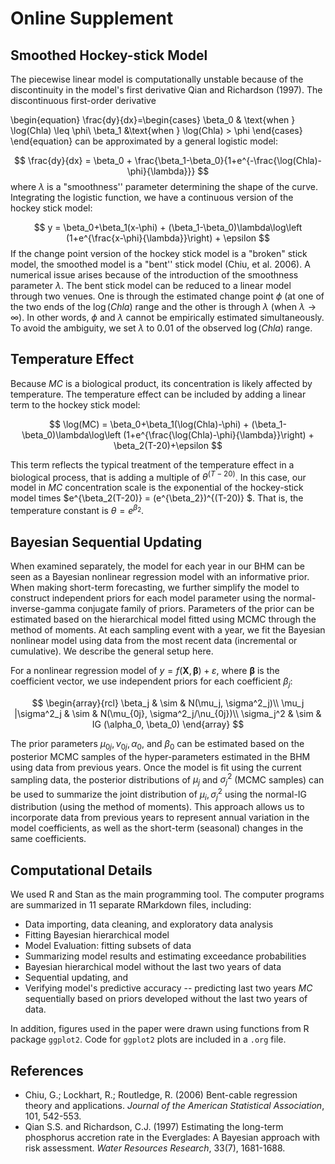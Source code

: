 # Online Supplement

## Smoothed Hockey-stick Model

The piecewise linear model is computationally unstable because of the discontinuity in the model's first derivative Qian and Richardson (1997). The discontinuous first-order derivative

\begin{equation}
\frac{dy}{dx}=\begin{cases} \beta_0 & \text{when } \log(Chla) \leq
  \phi\\ \beta_1 &\text{when } \log(Chla) > \phi \end{cases}
\end{equation}
can be approximated by a general logistic model:

$$
\frac{dy}{dx} = \beta_0 +
\frac{\beta_1-\beta_0}{1+e^{-\frac{\log(Chla)-\phi}{\lambda}}}
$$
where $\lambda$ is a "smoothness'' parameter determining the shape of the curve. Integrating the logistic function, we have a continuous version of the hockey stick model:

$$
y = \beta_0+\beta_1(x-\phi) + (\beta_1-\beta_0)\lambda\log\left
  (1+e^{\frac{x-\phi}{\lambda}}\right) + \epsilon
$$
If the change point version of the hockey stick model is a "broken" stick model, the smoothed model is a "bent'' stick model (Chiu, et al. 2006). A numerical issue arises because of the introduction of the smoothness parameter $\lambda$.  The bent stick model can be reduced to a linear model through two venues. One is through the estimated change point $\phi$ (at one of the two ends of the $\log(Chla)$ range and the other is through $\lambda$ (when $\lambda \rightarrow \infty$).  In other words, $\phi$ and $\lambda$ cannot be empirically estimated simultaneously.  To avoid the ambiguity, we set $\lambda$ to 0.01 of the observed $\log(Chla)$ range.

## Temperature Effect

Because $MC$ is a biological product, its concentration is likely affected by temperature. The temperature effect can be included by adding a linear term to the hockey stick model:

$$
\log(MC) = \beta_0+\beta_1(\log(Chla)-\phi) +
(\beta_1-\beta_0)\lambda\log\left
  (1+e^{\frac{\log(Chla)-\phi}{\lambda}}\right) +
\beta_2(T-20)+\epsilon
$$

This term reflects the typical treatment of the temperature effect in a biological process, that is adding a multiple of $\theta^{(T-20)}$.  In this case, our model in $MC$ concentration scale is the exponential of the hockey-stick model times
$e^{\beta_2(T-20)} = (e^{\beta_2})^{(T-20)} $. That is, the temperature constant is $\theta=e^{\beta_2}$.

## Bayesian Sequential Updating

When examined separately, the model for each year in our BHM can be seen as a Bayesian nonlinear regression model with an informative prior. When making short-term forecasting, we further simplify the model to construct independent priors for each model parameter using the normal-inverse-gamma conjugate family of priors. Parameters of the prior can be estimated based on the hierarchical model fitted using MCMC through the method of moments. At each sampling event with a year, we fit the Bayesian nonlinear model using data from the most recent data (incremental or cumulative). We describe the general setup here.

For a nonlinear regression model of $y=f(\boldsymbol{X}, \boldsymbol{\beta})+\varepsilon$, where $\boldsymbol{\beta}$ is the coefficient vector, we use independent priors for each coefficient $\beta_j$:

$$
\begin{array}{rcl}
\beta_j & \sim & N(\mu_j, \sigma^2_j)\\
\mu_j |\sigma^2_j & \sim & N(\mu_{0j}, \sigma^2_j/\nu_{0j})\\
\sigma_j^2 & \sim & IG (\alpha_0, \beta_0)
\end{array}
$$

The prior parameters $\mu_{0j}, \nu_{0j}, \alpha_0$, and $\beta_0$ can be estimated based on the posterior MCMC samples of the hyper-parameters estimated in the BHM using data from previous years. Once the model is fit using the current sampling data, the posterior distributions of $\mu_j$ and $\sigma_j^2$ (MCMC samples) can be used to summarize the joint distribution of $\mu_i, \sigma_j^2$ using the normal-IG distribution (using the method of moments). This approach allows us to incorporate data from previous years to represent annual variation in the model coefficients, as well as the short-term (seasonal) changes in the same coefficients.

## Computational Details

We used R and Stan as the main programming tool.  The computer programs are summarized in 11 separate RMarkdown files, including:

- Data importing, data cleaning, and exploratory data analysis 
- Fitting Bayesian hierarchical model
- Model Evaluation: fitting subsets of data
- Summarizing model results and estimating exceedance probabilities
- Bayesian hierarchical model without the last two years of data
- Sequential updating, and
- Verifying model's predictive accuracy -- predicting last two years $MC$ sequentially based on priors developed without the last two years of data.

In addition, figures used in the paper were drawn using functions from R package `ggplot2`. Code for `ggplot2` plots are included in a `.org` file.

## References

- Chiu, G.; Lockhart, R.; Routledge, R. (2006) Bent-cable regression theory and applications. *Journal of the American Statistical Association*, 101, 542-553.
- Qian S.S. and Richardson, C.J. (1997) Estimating the long-term phosphorus accretion rate in the Everglades: A Bayesian approach with risk assessment. *Water Resources Research*, 33(7), 1681-1688.
